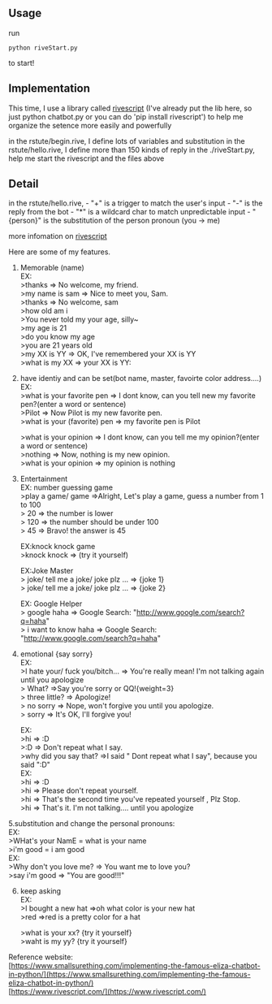 ## Usage

run
```
python riveStart.py
```

to start!





## Implementation

This time, I use a library called [rivescript](https://www.rivescript.com/)
(I've already put the lib here, so just python chatbot.py
or you can do 'pip install rivescript')
to help me organize the setence more easily and powerfully 


in the rstute/begin.rive, I define lots of variables and substitution
in the rstute/hello.rive, I define more than 150 kinds of reply
in the ./riveStart.py, help me start the rivescript and the files above

## Detail

in the rstute/hello.rive,
	- "+" is a trigger to match the user's input
	- "-" is the reply from the bot
	- "\*" is a wildcard char to match unpredictable input
	- "{person}" is the substitution of the person pronoun (you -> me)
	
more infomation on [rivescript](https://www.rivescript.com/)

Here are some of my features.


1. Memorable (name)  
	EX:  
	\>thanks  => No welcome, my friend.  
	\>my name is sam => Nice to meet you, Sam.   
	\>thanks  => No welcome, sam   
	\>how old am i   
	\>You never told my your age, silly~    
	\>my age is 21    
	\>do you know my age  
	\>you are 21 years old  
	\>my XX is YY => OK, I've remembered your XX is YY  
    \>what is my XX => your XX is YY:  



2. have identiy and can be set(bot name, master, favoirte color address....)  
   EX:   
   \>what is your favorite pen => I dont know, can you tell new my favorite pen?(enter a word or sentence)  
   \>Pilot  => Now Pilot is my new favorite pen.  
   \>what is your (favorite) pen => my favorite pen is Pilot  

   \>what is your opinion => I dont know, can you tell me my opinion?(enter a word or sentence)  
   \>nothing  => Now, nothing is my new opinion.  
   \>what is your opinion => my opinion is nothing  

3. Entertainment  
	EX: number guessing game  
	\>play a game/ game =>Alright, Let's play a game, guess a number from 1 to 100  
	\> 20 => the number is lower   
	\> 120 => the number should be under 100   
	\> 45 => Bravo! the answer is 45   
	
	EX:knock knock game   
	\>knock knock => (try it yourself)   

	EX:Joke Master   
	\> joke/ tell me a joke/ joke plz ... => {joke 1}   
	\> joke/ tell me a joke/ joke plz ... => {joke 2}   

	EX: Google Helper   
	\> google haha => Google Search:  "http://www.google.com/search?q=haha"    
	\> i want to know haha => Google Search:  "http://www.google.com/search?q=haha"    

4. emotional {say sorry}   
	EX:    
	\>I hate your/ fuck you/bitch...  => You're really mean! I'm not talking again until you apologize   
	\> What? =>Say you're sorry or QQ!{weight=3}   
	\> three little? => Apologize!   
	\> no sorry   => Nope, won't forgive you until you apologize.   
	\> sorry    => It's OK, I'll forgive you!   
	
	EX:    
	\>hi => :D   
	\>:D => Don't repeat what I say.   
	\>why did you say that? =>I said " Dont repeat what I say", because you said ":D"   
	EX:   
	\>hi => :D   
	\>hi => Please don't repeat yourself.   
	\>hi =>  That's the second time you've repeated yourself , Plz Stop.   
	\>hi =>  That's it. I'm not talking.... until you apologize   

5.substitution and change the personal pronouns:    
  EX:   
	\>WHat's your NamE   =    what is your name   
   	\>i'm good    		=    i am good   
	EX:    
	\>Why don't you love me? => You want me to love you?   
	\>say i'm good => "You are good!!!"   

6. keep asking   
	EX:   
	\>I bought a new hat =>oh what color is your new hat   
	\>red =>red is a pretty color for a hat   

	\>what is your xx? {try it yourself}   
	\>waht is my yy? {try it yourself}   


Reference website:   
	[https://www.smallsurething.com/implementing-the-famous-eliza-chatbot-in-python/](https://www.smallsurething.com/implementing-the-famous-eliza-chatbot-in-python/)   
	[https://www.rivescript.com/](https://www.rivescript.com/)  
